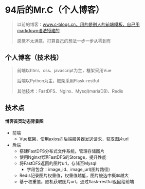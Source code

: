 # 94后的Mr.C（个人博客）
> 以前的博客：www.c-blogs.cn，用的是别人的前端模板，自己用markdown语法搭建的
>
> 感觉不太满意，打算自己的想法一步一步从零到有

##  个人博客（技术栈）

> 前端以html、css、javascript为主，框架采用Vue
>
> 后端以Python为主，框架采用Flask-restful
>
> 其他技术：FastDFS、Nginx、Mysql(mariaDB)、Redis

## 技术点

#### 博客首页动态背景图

- 前端
    - Vue框架，使用axios向后端服务器发送请求，获取图片url
- 后端
    - 搭建FastDFS分布式文件系统，管理存储图片
    - 使用Nginx代理FastDFS的Storage，提升性能
    - 将FastDFS返回的图片url，存储至Mysql
        - 字段包含：image_id、image_url(图片路径)
    - Redis记录图片权重值，权重值越低，图片被选中概率越大
    - 基于权重值，随机获取图片url，通过flask-restful返回给前端


